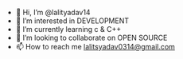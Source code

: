 - 👋 Hi, I’m @lalityadav14
- 👀 I’m interested in DEVELOPMENT
- 🌱 I’m currently learning c & C++
- 💞️ I’m looking to collaborate on OPEN SOURCE
- 📫 How to reach me lalitsyadav0314@gmail.com


<!---
lalityadav14/lalityadav14 is a ✨ special ✨ repository because its `README.md` (this file) appears on your GitHub profile.
You can click the Preview link to take a look at your changes.
--->

